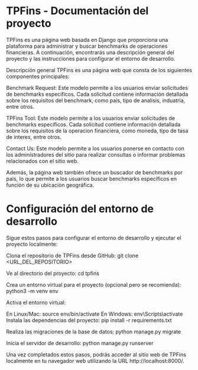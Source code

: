 # TPFins - Documentación del proyecto

TPFins es una página web basada en Django que proporciona una plataforma para administrar y buscar benchmarks de operaciones financieras. A continuación, encontrarás una descripción general del proyecto y las instrucciones para configurar el entorno de desarrollo.

Descripción general
TPFins es una página web que consta de los siguientes componentes principales:

Benchmark Request: Este modelo permite a los usuarios enviar solicitudes de benchmarks específicos. Cada solicitud contiene información detallada sobre los requisitos del benchmark, como país, tipo de analisis, induatria, entre otros.

TPFins Tool: Este modelo permite a los usuarios enviar solicitudes de benchmarks específicos. Cada solicitud contiene información detallada sobre los requisitos de la operacion financiera, como moneda, tipo de tasa de interes, entre otros.

Contact Us: Este modelo permite a los usuarios ponerse en contacto con los administradores del sitio para realizar consultas o informar problemas relacionados con el sitio web.

Además, la página web también ofrece un buscador de benchmarks por país, lo que permite a los usuarios buscar benchmarks específicos en función de su ubicación geográfica.

# Configuración del entorno de desarrollo
Sigue estos pasos para configurar el entorno de desarrollo y ejecutar el proyecto localmente:

Clona el repositorio de TPFins desde GitHub: git clone <URL_DEL_REPOSITORIO>

Ve al directorio del proyecto: cd tpfins

Crea un entorno virtual para el proyecto (opcional pero se recomienda): python3 -m venv env

Activa el entorno virtual:

En Linux/Mac: source env/bin/activate
En Windows: env\Scripts\activate
Instala las dependencias del proyecto: pip install -r requirements.txt

Realiza las migraciones de la base de datos: python manage.py migrate

Inicia el servidor de desarrollo: python manage.py runserver

Una vez completados estos pasos, podrás acceder al sitio web de TPFins localmente en tu navegador web utilizando la URL http://localhost:8000/.